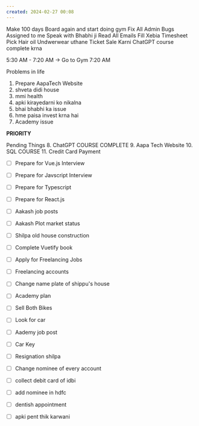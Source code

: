 ```yaml
---
created: 2024-02-27 00:08
---
```

Make 100 days Board again and start doing gym
Fix All Admin Bugs Assigned to me
Speak with Bhabhi ji
Read All Emails
Fill Xebia Timesheet
Pick Hair oil
Undwerwear uthane
Ticket Sale Karni
ChatGPT course complete krna

5:30 AM - 7:20 AM -> Go to Gym
7:20 AM 

Problems in life
1. Prepare AapaTech Website
2. shveta didi house
3. mmi health
4. apki kirayedarni ko nikalna
5. bhai bhabhi ka issue
6. hme paisa invest krna hai
7. Academy issue


**PRIORITY**

Pending Things
8. ChatGPT COURSE COMPLETE
9. Aapa Tech Website
10. SQL COURSE
11. Credit Card Payment

- [ ] Prepare for Vue.js Interview
- [ ] Prepare for Javscript Interview
- [ ] Prepare for Typescript
- [ ] Prepare for React.js
- [ ] Aakash job posts
- [ ] Aakash Plot market status
- [ ] Shilpa old house construction
- [ ] Complete Vuetify book
- [ ] Apply for Freelancing Jobs
- [ ] Freelancing accounts
- [ ] Change name plate of shippu's house
- [ ] Academy plan
- [ ] Sell Both Bikes
- [ ] Look for car
- [ ] Aademy job post
- [ ] Car Key
- [ ] Resignation shilpa
- [ ] Change nominee of every account
- [ ] collect debit card of idbi
- [ ] add nominee in hdfc
- [ ] dentish appointment
- [ ] apki pent thik karwani


